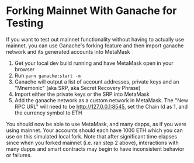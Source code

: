 # Forking Mainnet With Ganache for Testing

If you want to test out mainnet functionality without having to actually use mainnet, you can use Ganache's forking feature and then import ganache network and its generated accounts into MetaMask

1. Get your local dev build running and have MetaMask open in your browser
2. Run `yarn ganache:start -m`
3. Ganache will output a list of account addresses, private keys and an "Mnemonic" (aka SRP, aka Secret Recovery Phrase)
4. Import either the private keys or the SRP into MetaMask
5. Add the ganache network as a custom network in MetaMask. The "New RPC URL" will need to be http://127.0.0.1:8545, set the Chain Id as 1, and the currency symbol to ETH

You should now be able to use MetaMask, and many dapps, as if you were using mainnet. Your accounts should each have 1000 ETH which you can use on this simulated local fork. Note that after significant time elapses since when you forked mainnet (i.e. ran step 2 above), interactions with many dapps and smart contracts may begin to have inconsistent behavior or failures.
